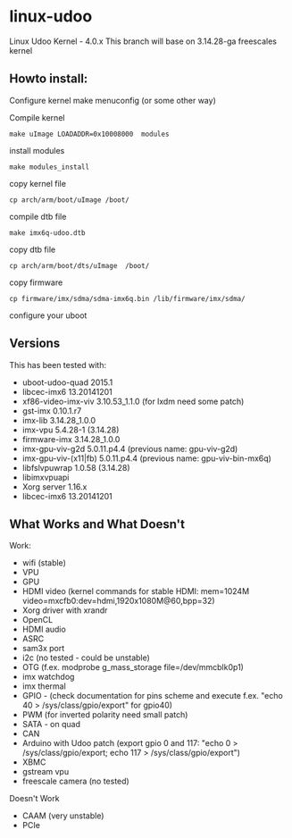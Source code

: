 linux-udoo
==========

Linux Udoo Kernel - 4.0.x
This branch will base on 3.14.28-ga freescales kernel

Howto install:
-----------------

Configure kernel
    make menuconfig (or some other way)

Compile kernel

    make uImage LOADADDR=0x10008000  modules

install modules

    make modules_install

copy kernel file

    cp arch/arm/boot/uImage /boot/
	
compile dtb file

    make imx6q-udoo.dtb
 
copy dtb file

    cp arch/arm/boot/dts/uImage  /boot/

copy firmware

    cp firmware/imx/sdma/sdma-imx6q.bin /lib/firmware/imx/sdma/

configure your uboot 


Versions
--------

This has been tested with:
 - uboot-udoo-quad 2015.1 
 - libcec-imx6 13.20141201
 - xf86-video-imx-viv 3.10.53_1.1.0 (for lxdm need some patch)
 - gst-imx 0.10.1.r7
 - imx-lib 3.14.28_1.0.0
 - imx-vpu 5.4.28-1 (3.14.28)
 - firmware-imx 3.14.28_1.0.0
 - imx-gpu-viv-g2d 5.0.11.p4.4 (previous name: gpu-viv-g2d) 
 - imx-gpu-viv-(x11|fb) 5.0.11.p4.4 (previous name: gpu-viv-bin-mx6q)
 - libfslvpuwrap 1.0.58 (3.14.28)
 - libimxvpuapi
 - Xorg server 1.16.x
 - libcec-imx6 13.20141201


What Works and What Doesn't
--------

Work:


 - wifi (stable)
 - VPU
 - GPU 
 - HDMI video (kernel commands for stable HDMI: mem=1024M video=mxcfb0:dev=hdmi,1920x1080M@60,bpp=32)
 - Xorg driver with xrandr
 - OpenCL
 - HDMI audio
 - ASRC
 - sam3x port
 - i2c (no tested - could be unstable)
 - OTG (f.ex. modprobe g_mass_storage file=/dev/mmcblk0p1)
 - imx watchdog
 - imx thermal
 - GPIO - (check documentation for pins scheme and execute f.ex. "echo 40 > /sys/class/gpio/export" for gpio40)
 - PWM (for inverted polarity need small patch) 
 - SATA - on quad
 - CAN 
 - Arduino with Udoo patch (export gpio 0 and 117: "echo 0 > /sys/class/gpio/export; echo 117 > /sys/class/gpio/export")
 - XBMC 
 - gstream vpu
 - freescale camera (no tested)


Doesn't Work

 - CAAM (very unstable)
 - PCIe

